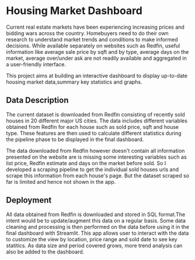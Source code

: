 # Housing Market Dashboard

Current real estate markets have been experiencing increasing prices and bidding wars across the country. Homebuyers need to do their own research to understand market trends and conditions to make informed decisions. While available separately on websites such as Redfin, useful information like average sale price by sqft and by type, average days on the market, average over/under ask are not readily available and aggregated in a user-friendly interface.  

This project aims at building an interactive dashboard to display up-to-date housing market data,summary key statistics and graphs. 

## Data Description
The current dataset is downloaded from Redfin consisting of recently sold houses in 20 different major US cities. The data includes different variables obtained from Redfin for each house such as sold price,  sqft and house type. These features are then used to calculate different statistics during the pipeline phase to be displayed in the final dashboard. 

The data downloaded from Redfin however doesn't contain all information presented on the website are is missing some interesting variables such as list price, Redfin estimate and days on the market before sold. So I developed a scraping pipeline to get the individual sold houses urls and scrape this information from each house's page. But the dataset scraped so far is limited and hence not shown in the app. 

## Deployment
All data obtained from Redfin is downloaded and stored in SQL format.The intent would be to update/augment this data on a regular basis. Some data cleaning and processing is then performed on the data before using it in the final dashboard with Streamlit. This app allows user to interact with the data to customize the view by location, price range and sold date to see key statitics. As data size and period covered grows, more trend analysis can also be added to the dashboard. 

